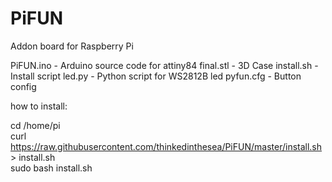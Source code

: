 # PiFUN

Addon board for Raspberry Pi

PiFUN.ino   -   Arduino source code for attiny84
final.stl   -   3D Case
install.sh  -   Install script
led.py      -   Python script for WS2812B led
pyfun.cfg   -   Button config

how to install:

cd /home/pi\
curl https://raw.githubusercontent.com/thinkedinthesea/PiFUN/master/install.sh > install.sh\
sudo bash install.sh
